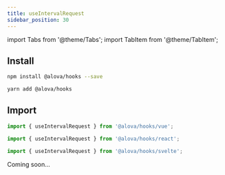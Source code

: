 ```yaml
---
title: useIntervalRequest
sidebar_position: 30
---
```


import Tabs from '@theme/Tabs';
import TabItem from '@theme/TabItem';

## Install

<Tabs>
<TabItem value="1" label="npm">

```bash
npm install @alova/hooks --save
```

</TabItem>
<TabItem value="2" label="yarn">

```bash
yarn add @alova/hooks
```

</TabItem>
</Tabs>

## Import

<Tabs>
<TabItem value="1" label="vue">

```javascript
import { useIntervalRequest } from '@alova/hooks/vue';
```

</TabItem>
<TabItem value="2" label="react">

```javascript
import { useIntervalRequest } from '@alova/hooks/react';
```

</TabItem>
<TabItem value="3" label="svelte">

```javascript
import { useIntervalRequest } from '@alova/hooks/svelte';
```

</TabItem>
</Tabs>

Coming soon...
